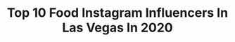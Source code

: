 ---
title: Top 10 Food Instagram Influencers In Las Vegas In 2020
description: >-
  Find top food Instagram influencers in Las Vegas in 2020. Most popular hashtags: #food #lasvegas #foodphotography #instafood.
platform: Instagram
hits: 107
text_top: Analyze the most popular Instagram accounts on inBeat.
text_bottom: Our platform holds 107 Instagram influencers like this in Las Vegas, United States for you to pitch.
profiles:
  - username: "menace"
    fullname: >-
      MENACE
    bio: >-
      @TheWoodyShow Mornings on @ALT987FM #LosAngeles + 30 more cities ❤️ #Frenchies #Travel #Food #LasVegas ⤵️ sub to our podcast & mine @whatsnewpod 🔊📻
    location: "United States"
    followers: 57218
    engagement: 319
    commentsToLikes: 0.018316
    id: ck0vxtx7e0pu90i19bk0p5w35
    verified: true
    hashtags: "#foodphotography, #dtla, #foodporn, #yummy"
  - username: "two_platez"
    fullname: >-
      TWO_PLATEZ
    bio: >-
      Freddy | AKA Two_Platez | #twoplatez 🄻🄰🅂 🅅🄴🄶🄰🅂 For partnerships e-mail: twoplatez1904@gmail.com
    location: "United States"
    followers: 16077
    engagement: 359
    commentsToLikes: 0.218803
    id: ck5c1q6gpvp7a0i1111wtiol6
    verified: false
    hashtags: "#feedfeed, #gourmet, #foodiesofinstagram, #twoplatez"
  - username: "michelernots"
    fullname: >-
      Michel Ernots
    bio: >-
      Pastry chef 🇧🇪🇺🇸 and co founder of @amauryguichon.pastryacademy
    location: "United States"
    followers: 24790
    engagement: 316
    commentsToLikes: 0.022466
    id: ck5hle5agk20q0i11s3bvxh5a
    verified: false
    hashtags: "#pomati, #gelato, #vanilla, #coffeetime"
  - username: "imediatrooper"
    fullname: >-
      iMediatrooper
    bio: >-
      “When you can’t make them see the light, make them feel the heat” Ronald Reagan. NV State Trooper, Vet🇺🇸, PIO, Las Vegas. Borrow my pics with 📸 credit
    location: "United States"
    followers: 14650
    engagement: 764
    commentsToLikes: 0.031021
    id: ck5pzs1ze2h800i11n0733r2x
    verified: false
    hashtags: "#honor, #beautiful, #imediatrooper, #fun"
  - username: "shiannjanay"
    fullname: >-
      Shiann Lewis
    bio: >-
      She-Ann...not Shy-Ann✨ Wine | Food | Fitness 📍Las Vegas |🌹Bach24
    location: "United States"
    followers: 12140
    engagement: 382
    commentsToLikes: 0.026724
    id: ckap5fcr9bf7r0i78c6fr9l1x
    verified: false
    hashtags: "#cheerstothat, #cheerstofall, #cheershealth"
  - username: "sinfullyspicy"
    fullname: >-
      Tanvi | Sinfully Spicy
    bio: >-
      Engineer|Recipes|Food Photography|Food Videos| 🏡Las Vegas Partnerships DM/📧sinfully.spicy@yahoo.com #sinfullyspicy #foodvideos #indianfood
    location: "United States"
    followers: 23178
    engagement: 222
    commentsToLikes: 0.177032
    id: ck6tjj3352tg40j71ppldq3he
    verified: false
    hashtags: "#punjabifood, #delicious, #ghee, #masala"
  - username: "_patrykwlodarczyk_"
    fullname: >-
      Patryk Włodarczyk
    bio: >-
      📍LA 🕺🏼Dancer 🐎 Horse Rider - jumper/dressage @cwd_socal_la @cavalleriatoscana TikTok: _patrykwlodarczyk_ 📤wlodarczyk.patryk98@gmail.com
    location: "United States"
    followers: 12270
    engagement: 562
    commentsToLikes: 0.037613
    id: ck0u1huehwy5o0i19fz49t1og
    verified: false
    hashtags: "#happy, #mountains, #love, #model"
  - username: "fantazticfood"
    fullname: >-
      🍴Tazeen🍴Las Vegas Food
    bio: >-
      Las Vegas, NV
    location: "United States"
    followers: 13502
    engagement: 833
    commentsToLikes: 0.158421
    id: ck5hemfn9to9w0i115znxq3dh
    verified: false
    hashtags: "#hawaiifoodfinds, #panader, #hawaiifoodie, #lobstertails"
  - username: "ryusauce"
    fullname: >-
      Las Vegas • Food & Drinks
    bio: >-
      🙋🏻‍♂️ Paul Ryu 👰🏼 @mindi_rogers 🍼 Willow Jade 📍 Las Vegas 📱 All w/ my iPhone 🤳🏼 WORK w/ us! DM me or @jmpforce.. 👇🏼 More info
    location: "United States"
    followers: 53682
    engagement: 451
    commentsToLikes: 0.028740
    id: ck0tvjjzebn6o0i195225aty0
    verified: false
    hashtags: "#nomnom, #eatwell, #vegas, #sushi"
  - username: "jayteetakesabite"
    fullname: >-
      Las Vegas Food🤳🍔🍜🌮·Jon "JT" T.
    bio: >-
      🙋‍♂️ @jaytee968 📸 DAILY FOOD PORN🤤 ⏰ TikTok: jayteetakesabite #️⃣ #EATLIKEAVEGASLOCAL 🏜 🏋🏻 I WORK OUT TO EAT OUT 🍽
    location: "United States"
    followers: 14998
    engagement: 361
    commentsToLikes: 0.307854
    id: ck0tvmp7gbxbl0i19usi723kr
    verified: false
    hashtags: "#foodie, #feastonthese, #vegas, #eatlikeavegaslocal"
---